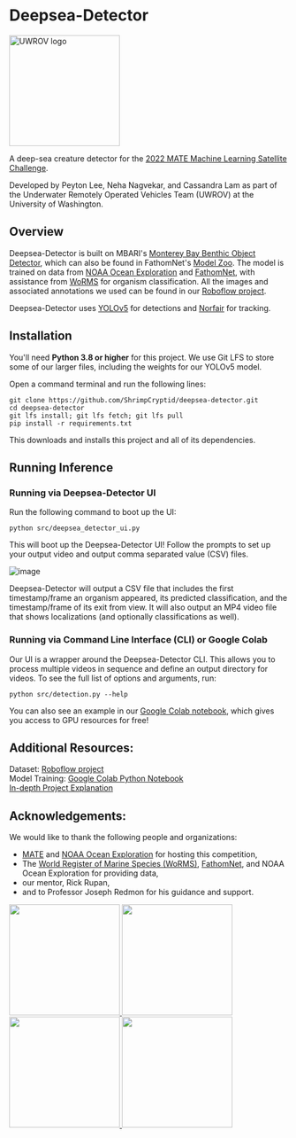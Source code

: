 # Deepsea-Detector
<a href="https://uwrov.org" target="_blank" rel="noreferrer noopener">
  <img src=https://user-images.githubusercontent.com/62577438/172253781-3bffec9b-f94a-4862-bbec-d64fdf1b7c20.png alt="UWROV logo" width="200"/>
</a>

A deep-sea creature detector for the [2022 MATE Machine Learning Satellite Challenge](https://materovcompetition.org/content/2022-mate-rov-competition-satellite-challenges).

Developed by Peyton Lee, Neha Nagvekar, and Cassandra Lam as part of the Underwater Remotely Operated Vehicles Team (UWROV) at the University of Washington.

## Overview
Deepsea-Detector is built on MBARI's [Monterey Bay Benthic Object Detector](https://zenodo.org/record/5539915), which can also be found in FathomNet's [Model Zoo](https://github.com/fathomnet/models). The model is trained on data from [NOAA Ocean Exploration](https://oceanexplorer.noaa.gov/) and [FathomNet](http://fathomnet.org/fathomnet/#/), with assistance from [WoRMS](https://www.marinespecies.org/) for organism classification. All the images and associated annotations we used can be found in our [Roboflow project](https://universe.roboflow.com/uwrov-2022-ml-challenge/deepsea-detect--mate-2022-ml-challenge).

Deepsea-Detector uses [YOLOv5](https://github.com/ultralytics/yolov5/) for detections and [Norfair](https://github.com/tryolabs/norfair/) for tracking.

## Installation
You'll need **Python 3.8 or higher** for this project. We use Git LFS to store some of our larger files, including the weights for our YOLOv5 model.

Open a command terminal and run the following lines:
```
git clone https://github.com/ShrimpCryptid/deepsea-detector.git
cd deepsea-detector
git lfs install; git lfs fetch; git lfs pull
pip install -r requirements.txt
```
This downloads and installs this project and all of its dependencies.

## Running Inference
### Running via Deepsea-Detector UI
Run the following command to boot up the UI:
```
python src/deepsea_detector_ui.py
```

This will boot up the Deepsea-Detector UI! Follow the prompts to set up your output video and output comma separated value (CSV) files.

![image](https://user-images.githubusercontent.com/30200665/172272755-fedcb818-9f26-4d71-acec-9ccec027ef7e.png)

Deepsea-Detector will output a CSV file that includes the first timestamp/frame an organism appeared, its predicted classification, and the timestamp/frame of its exit from view. It will also output an MP4 video file that shows localizations (and optionally classifications as well).

### Running via Command Line Interface (CLI) or Google Colab
Our UI is a wrapper around the Deepsea-Detector CLI. This allows you to process multiple videos in sequence and define an output directory for videos. To see the full list of options and arguments, run:
```
python src/detection.py --help
```

You can also see an example in our [Google Colab notebook](https://colab.research.google.com/github/ShrimpCryptid/deepsea-detector/blob/main/notebooks/Run%20Video%20Inference.ipynb), which gives you access to GPU resources for free!

## Additional Resources:
Dataset: [Roboflow project](https://universe.roboflow.com/uwrov-2022-ml-challenge/deepsea-detect--mate-2022-ml-challenge)\
Model Training: [Google Colab Python Notebook](https://colab.research.google.com/github/ShrimpCryptid/deepsea-detector/blob/main/notebooks/Model%20Training.ipynb)\
[In-depth Project Explanation](https://github.com/ShrimpCryptid/deepsea-detector/blob/main/docs/README.md)

## Acknowledgements:
We would like to thank the following people and organizations:
- [MATE](https://materovcompetition.org/) and [NOAA Ocean Exploration](https://oceanexplorer.noaa.gov/) for hosting this competition,
- The [World Register of Marine Species (WoRMS)](https://www.marinespecies.org/), [FathomNet](http://fathomnet.org/fathomnet/#/), and NOAA Ocean Exploration for providing data,
- our mentor, Rick Rupan,
- and to Professor Joseph Redmon for his guidance and support.

<div>
  <a href="https://www.fathomnet.org" target="_blank" rel="noreferrer noopener">
    <img src="https://user-images.githubusercontent.com/62577438/172084255-e45a6165-c319-47b0-8da9-35f3f0c4e295.png" width="200"/>
  </a>
  <a href="https://www.marinespecies.org/" target="_blank" rel="noreferrer noopener">
    <img src="https://www.marinespecies.org/images/layout/WoRMS_logo_blue.svg" width="200"/>
  </a>
  <a href="https://oceanexplorer.noaa.gov" target="_blank" rel="noreferrer noopener">
    <img src="https://cpaess.ucar.edu/sites/default/files/images/ocean-exploration-logo-360.png" width="200"/>
  </a>
  <a href="https://materovcompetition.org" target="_blank" rel="noreferrer noopener">
    <img src="https://materovcompetition.org/sites/default/files/CompMastheadLogo.jpg" width="200"/>
  </a>
</div>
